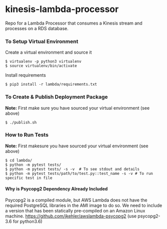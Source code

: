 # kinesis-lambda-processor
Repo for a Lambda Processor that consumes a Kinesis stream and processes on a RDS database.

### To Setup Virtual Environment
Create a virtual environment and source it  
```
$ virtualenv -p python3 virtualenv
$ source virtualenv/bin/activate
```
Install requirements
```
$ pip3 install -r lambda/requirements.txt
```

### To Create & Publish Deployment Package
__Note:__ First make sure you have sourced your virtual environment (see above)
```
$ ./publish.sh
```

### How to Run Tests
__Note:__ First makesure you have sourced your virtual environment (see above)
```
$ cd lambda/
$ python -m pytest tests/
$ python -m pytest tests/ -s -v  # To see stdout and details
$ python -m pytest tests/path/to/test.py::test_name -s -v # To run specific test in file
```

#### Why is Psycopg2 Dependency Already Included
Psycopg2 is a compiled module, but AWS Lambda does not have the required PostgreSQL libraries in the AMI image to do so. We need to include a version that has been statically pre-compiled on an Amazon Linux machine.
https://github.com/jkehler/awslambda-psycopg2 (use psycopg2-3.6 for python3.6)
